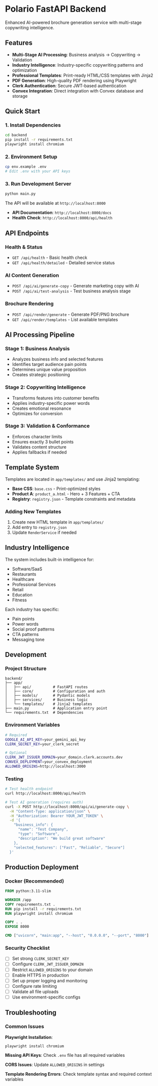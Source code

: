 # Polario FastAPI Backend

Enhanced AI-powered brochure generation service with multi-stage copywriting intelligence.

## Features

- **Multi-Stage AI Processing**: Business analysis → Copywriting → Validation
- **Industry Intelligence**: Industry-specific copywriting patterns and optimization
- **Professional Templates**: Print-ready HTML/CSS templates with Jinja2
- **PDF Generation**: High-quality PDF rendering using Playwright
- **Clerk Authentication**: Secure JWT-based authentication
- **Convex Integration**: Direct integration with Convex database and storage

## Quick Start

### 1. Install Dependencies

```bash
cd backend
pip install -r requirements.txt
playwright install chromium
```

### 2. Environment Setup

```bash
cp env.example .env
# Edit .env with your API keys
```

### 3. Run Development Server

```bash
python main.py
```

The API will be available at `http://localhost:8000`

- **API Documentation**: `http://localhost:8000/docs`
- **Health Check**: `http://localhost:8000/api/health`

## API Endpoints

### Health & Status
- `GET /api/health` - Basic health check
- `GET /api/health/detailed` - Detailed service status

### AI Content Generation
- `POST /api/ai/generate-copy` - Generate marketing copy with AI
- `POST /api/ai/test-analysis` - Test business analysis stage

### Brochure Rendering  
- `POST /api/render/generate` - Generate PDF/PNG brochure
- `GET /api/render/templates` - List available templates

## AI Processing Pipeline

### Stage 1: Business Analysis
- Analyzes business info and selected features
- Identifies target audience pain points
- Determines unique value proposition
- Creates strategic positioning

### Stage 2: Copywriting Intelligence
- Transforms features into customer benefits
- Applies industry-specific power words
- Creates emotional resonance
- Optimizes for conversion

### Stage 3: Validation & Conformance
- Enforces character limits
- Ensures exactly 3 bullet points
- Validates content structure
- Applies fallbacks if needed

## Template System

Templates are located in `app/templates/` and use Jinja2 templating:

- **Base CSS**: `base.css` - Print-optimized styles
- **Product A**: `product_a.html` - Hero + 3 Features + CTA
- **Registry**: `registry.json` - Template constraints and metadata

### Adding New Templates

1. Create new HTML template in `app/templates/`
2. Add entry to `registry.json`
3. Update `RenderService` if needed

## Industry Intelligence

The system includes built-in intelligence for:

- Software/SaaS
- Restaurants  
- Healthcare
- Professional Services
- Retail
- Education
- Fitness

Each industry has specific:
- Pain points
- Power words
- Social proof patterns
- CTA patterns
- Messaging tone

## Development

### Project Structure

```
backend/
├── app/
│   ├── api/          # FastAPI routes
│   ├── core/         # Configuration and auth
│   ├── models/       # Pydantic models
│   ├── services/     # Business logic
│   └── templates/    # Jinja2 templates
├── main.py           # Application entry point
└── requirements.txt  # Dependencies
```

### Environment Variables

```bash
# Required
GOOGLE_AI_API_KEY=your_gemini_api_key
CLERK_SECRET_KEY=your_clerk_secret

# Optional
CLERK_JWT_ISSUER_DOMAIN=your_domain.clerk.accounts.dev
CONVEX_DEPLOYMENT=your_convex_deployment
ALLOWED_ORIGINS=http://localhost:3000
```

### Testing

```bash
# Test health endpoint
curl http://localhost:8000/api/health

# Test AI generation (requires auth)
curl -X POST http://localhost:8000/api/ai/generate-copy \
  -H "Content-Type: application/json" \
  -H "Authorization: Bearer YOUR_JWT_TOKEN" \
  -d '{
    "business_info": {
      "name": "Test Company",
      "type": "Software",
      "description": "We build great software"
    },
    "selected_features": ["Fast", "Reliable", "Secure"]
  }'
```

## Production Deployment

### Docker (Recommended)

```dockerfile
FROM python:3.11-slim

WORKDIR /app
COPY requirements.txt .
RUN pip install -r requirements.txt
RUN playwright install chromium

COPY . .
EXPOSE 8000

CMD ["uvicorn", "main:app", "--host", "0.0.0.0", "--port", "8000"]
```

### Security Checklist

- [ ] Set strong `CLERK_SECRET_KEY`
- [ ] Configure `CLERK_JWT_ISSUER_DOMAIN`
- [ ] Restrict `ALLOWED_ORIGINS` to your domain
- [ ] Enable HTTPS in production
- [ ] Set up proper logging and monitoring
- [ ] Configure rate limiting
- [ ] Validate all file uploads
- [ ] Use environment-specific configs

## Troubleshooting

### Common Issues

**Playwright Installation**:
```bash
playwright install chromium
```

**Missing API Keys**:
Check `.env` file has all required variables

**CORS Issues**:
Update `ALLOWED_ORIGINS` in settings

**Template Rendering Errors**:
Check template syntax and required context variables
